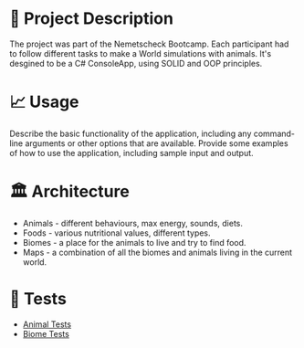 # 🐄 Project Description
The project was part of the Nemetscheck Bootcamp. Each participant had to follow different tasks to make a World simulations with animals. It's desgined to be a C# ConsoleApp, using SOLID and OOP principles. 
# 📈 Usage
Describe the basic functionality of the application, including any command-line arguments or other options that are available.
Provide some examples of how to use the application, including sample input and output.
# 🏛 Architecture
- Animals - different behaviours, max energy, sounds, diets.
- Foods - various nutritional values, different types.
- Biomes - a place for the animals to live and try to find food.
- Maps - a combination of all the biomes and animals living in the current world.
# 🧪 Tests
- <a href="https://github.com/TheHero9/NatureReserveSimulation/blob/main/Nature%20reserve%20simulation%20Tests/AnimalTests.cs">Animal
Tests</a>
- <a href="https://github.com/TheHero9/NatureReserveSimulation/blob/main/Nature%20reserve%20simulation%20Tests/BiomeTests.cs">Biome Tests</a>
